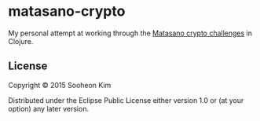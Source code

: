 # matasano-crypto

My personal attempt at working through the [Matasano crypto challenges][1] in
Clojure.

## License

Copyright © 2015 Sooheon Kim

Distributed under the Eclipse Public License either version 1.0 or (at
your option) any later version.


[1]: http://cryptopals.com/
